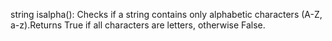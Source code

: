 
string isalpha(): Checks if a string contains only alphabetic characters (A-Z, a-z).Returns True if all characters are letters, otherwise False.
